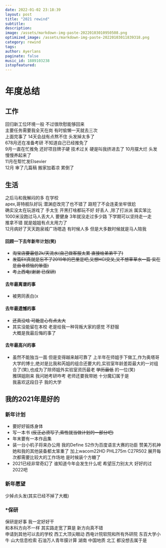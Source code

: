 ```yaml
---
date: 2022-01-02 23:18:39
layout: post
title: "2021 rewind"
subtitle:
description:
image: /assets/markdown-img-paste-20220103010950508.png
optimized_image: /assets/markdown-img-paste-20220103011839318.png
category: rewind
tags:
author: Ayerlans
paginate: false
music_id: 1889103238
istopfeatured: 
---
```

# 年度总结
## 工作
回归新工位环境一般 不过很欣慰能够回来  
主要任务需要我全天在岗 有时偷懒一天就去三次  
上面完事了 14天会战有点熬不住 头发掉太多了  
678月还在准备考研 不知道自己已经推免了  
9月一直在忙推免 还好项目牌子硬 技术过关 硬是叫我挤进去了
10月摆大烂 头发慢慢养起来了  
11月在帮忙发Elsevier  
12月 审了几篇稿 搬家加着凉 累倒了  
## 生活
之后马和我解闷的多 在学校  
apex,哥特舰队好玩 潜渊症改完了也不错了 路短了不会连麦坐牢很尬  
确实没太在玩游戏了 手太生 开黑打啥都玩不好 好丢人 ,除了打派派 属实笨比  
1000米没跑过马人丢大人 要健身 3年就没走过多少路 下学期可以坚持走一走  
推拿不错 就是姐姐有点太用力了  
12月病好了天天跑泉城广场嗯造 有时候人多 但是大多数时候就是马人陪我   

#### 回顾一下去年新年计划(笑)
-  ~~淘宝店要最低2k/天流水(自己做客服太累 直接给弟弟干了)~~
- ~~发篇EI(真就是忘不了2019年的巴里是吧,又想HCI交叉,又不想草草水一篇 实在是自寻烦恼的笨蛋)~~
- ~~考上西电(谢谢 已保研)~~  


#### 去年最离谱的事  
- 被男同表白(x  


#### 去年最遗憾的事  
- ~~还真没啥 可能是心有点太大~~
- 其实没能留在本校 老是给我一种背叛大家的感觉 不舒服  
大概是我最后悔的事了     


#### 去年最高兴的事
- 虽然不能独当一面 但是变得越来越可靠了 上半年在师姐手下做工,作为奥塔哥大学的博士,绝对是比我和芮姐的组合还要大的,实验室年龄差距最大的一对组合了(笑),也成为了除师姐外实验室资历最老 ~~学历最低~~ 的一位(笑)  
 雅琪姐刚来 我问她考研咋考 老师还要我带她 十分魔幻属于是  
 我喜欢这段日子 我的大学  
## 我的2021年是好的


### 新年计划  
- 要好好锻炼身体   
- 写一本书 ~~(反正必须写了,索性就当做计划的一部分吧)~~
- 年末要有一本作品集  
- 装一台小机子将来办公用 我的Define S2作为百度语言大赛的功臣 赞美万机神 她和我的其他装备都太笨重了 加上wacom22HD PHL275m C27R502 展开每次都需要比较大的工作场地 是时候装个方糖了
- 2021已经非常奇幻了 谁知道今年会发生什么呢 希望压力别太大 好好的过2022吧  


### 新年愿望  
少掉点头发(其实已经不掉了大概)  

### *保研  
保研是好事  我一定好好干   
和本科方向不一样 其实路走宽了算是 新方向真不错   
申请到其他可以去的学校 西工大顶尖眼动 西电计院软院和所有外研院 东百大学小牛 山大信息检索 石油万人青年膜计算 湖南 中国地质 北工 都没想去属于是  
